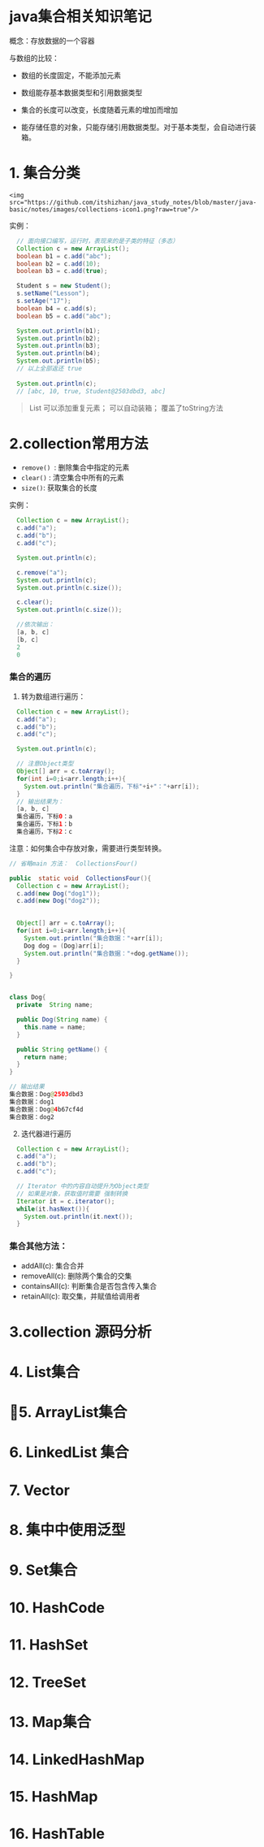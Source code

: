# java集合相关知识笔记

概念：存放数据的一个容器

与数组的比较：

- 数组的长度固定，不能添加元素
- 数组能存基本数据类型和引用数据类型

- 集合的长度可以改变，长度随着元素的增加而增加
- 能存储任意的对象，只能存储引用数据类型。对于基本类型，会自动进行装箱。


# 1. 集合分类
```
<img src="https://github.com/itshizhan/java_study_notes/blob/master/java-basic/notes/images/collections-icon1.png?raw=true"/>
```

实例：

```java
  // 面向接口编写，运行时，表现来的是子类的特征（多态）
  Collection c = new ArrayList();
  boolean b1 = c.add("abc");
  boolean b2 = c.add(10);
  boolean b3 = c.add(true);

  Student s = new Student();
  s.setName("Lesson");
  s.setAge("17");
  boolean b4 = c.add(s);
  boolean b5 = c.add("abc");

  System.out.println(b1);
  System.out.println(b2);
  System.out.println(b3);
  System.out.println(b4);
  System.out.println(b5);
  // 以上全部返还 true
 
  System.out.println(c);
  // [abc, 10, true, Student@2503dbd3, abc]
```
> List 可以添加重复元素； 可以自动装箱； 覆盖了toString方法




# 2.collection常用方法

- `remove() `: 删除集合中指定的元素
- `clear()` : 清空集合中所有的元素
- `size()`: 获取集合的长度

实例：
```java
  Collection c = new ArrayList();
  c.add("a");
  c.add("b");
  c.add("c");

  System.out.println(c);

  c.remove("a");
  System.out.println(c);
  System.out.println(c.size());

  c.clear();
  System.out.println(c.size());

  //依次输出：
  [a, b, c]
  [b, c]
  2
  0
```

### 集合的遍历

1. 转为数组进行遍历：

```java
  Collection c = new ArrayList();
  c.add("a");
  c.add("b");
  c.add("c");

  System.out.println(c);

  // 注意Object类型
  Object[] arr = c.toArray();
  for(int i=0;i<arr.length;i++){
    System.out.println("集合遍历，下标"+i+"："+arr[i]);
  }
  // 输出结果为：
  [a, b, c]
  集合遍历，下标0：a
  集合遍历，下标1：b
  集合遍历，下标2：c
```

注意：如何集合中存放对象，需要进行类型转换。

```java
// 省略main 方法：  CollectionsFour()

public  static void  CollectionsFour(){
  Collection c = new ArrayList();
  c.add(new Dog("dog1"));
  c.add(new Dog("dog2"));
  

  Object[] arr = c.toArray();
  for(int i=0;i<arr.length;i++){
    System.out.println("集合数据："+arr[i]);
    Dog dog = (Dog)arr[i];
    System.out.println("集合数据："+dog.getName());
  }

}


class Dog{
  private  String name;

  public Dog(String name) {
    this.name = name;
  }

  public String getName() {
    return name;
  }
}

// 输出结果
集合数据：Dog@2503dbd3
集合数据：dog1
集合数据：Dog@4b67cf4d
集合数据：dog2
```

2. 迭代器进行遍历

```java
  Collection c = new ArrayList();
  c.add("a");
  c.add("b");
  c.add("c");

  // Iterator 中的内容自动提升为Object类型
  // 如果是对象，获取值时需要 强制转换 
  Iterator it = c.iterator();
  while(it.hasNext()){
    System.out.println(it.next());
  }

```





### 集合其他方法：

- addAll(c): 集合合并
- removeAll(c): 删除两个集合的交集
- containsAll(c): 判断集合是否包含传入集合
- retainAll(c): 取交集，并赋值给调用者



# 3.collection 源码分析

# 4. List集合

# 5. ArrayList集合

# 6. LinkedList 集合

# 7. Vector

# 8. 集中中使用泛型


# 9.  Set集合

# 10. HashCode

# 11. HashSet

# 12. TreeSet

# 13. Map集合

# 14. LinkedHashMap

# 15. HashMap

# 16. HashTable





